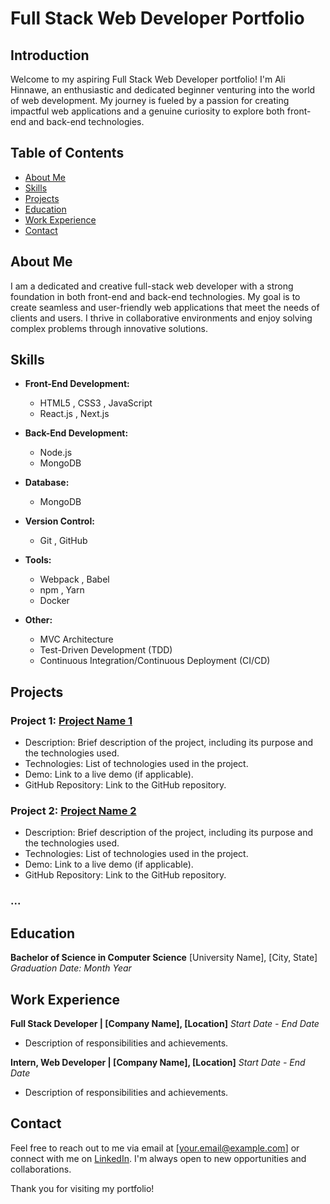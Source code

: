 # Full Stack Web Developer Portfolio

## Introduction

Welcome to my aspiring Full Stack Web Developer portfolio! I'm Ali Hinnawe, an enthusiastic and dedicated beginner venturing into the world of web development. My journey is fueled by a passion for creating impactful web applications and a genuine curiosity to explore both front-end and back-end technologies.


## Table of Contents

- [About Me](#about-me)
- [Skills](#skills)
- [Projects](#projects)
- [Education](#education)
- [Work Experience](#work-experience)
- [Contact](#contact)

## About Me

I am a dedicated and creative full-stack web developer with a strong foundation in both front-end and back-end technologies. My goal is to create seamless and user-friendly web applications that meet the needs of clients and users. I thrive in collaborative environments and enjoy solving complex problems through innovative solutions.

## Skills

- **Front-End Development:**
  - HTML5 <i class="fab fa-html5"></i>, CSS3 <i class="fab fa-css3-alt"></i>, JavaScript <i class="fab fa-js"></i>
  - React.js <i class="fab fa-react"></i>, Next.js <i class="fab fa-react"></i>

- **Back-End Development:**
  - Node.js <i class="fab fa-node"></i>
  - MongoDB <i class="fab fa-envira"></i>

- **Database:**
  - MongoDB <i class="fab fa-envira"></i>

- **Version Control:**
  - Git <i class="fab fa-git"></i>, GitHub <i class="fab fa-github"></i>

- **Tools:**
  - Webpack <i class="fab fa-webpack"></i>, Babel <i class="fas fa-cogs"></i>
  - npm <i class="fab fa-npm"></i>, Yarn <i class="fab fa-yarn"></i>
  - Docker <i class="fab fa-docker"></i>

- **Other:**
  - MVC Architecture <i class="fas fa-project-diagram"></i>
  - Test-Driven Development (TDD) <i class="fas fa-vial"></i>
  - Continuous Integration/Continuous Deployment (CI/CD) <i class="fas fa-code-branch"></i>

## Projects

### Project 1: [Project Name 1](link-to-project-1)

- Description: Brief description of the project, including its purpose and the technologies used.
- Technologies: List of technologies used in the project.
- Demo: Link to a live demo (if applicable).
- GitHub Repository: Link to the GitHub repository.

### Project 2: [Project Name 2](link-to-project-2)

- Description: Brief description of the project, including its purpose and the technologies used.
- Technologies: List of technologies used in the project.
- Demo: Link to a live demo (if applicable).
- GitHub Repository: Link to the GitHub repository.

### ...

## Education

**Bachelor of Science in Computer Science**
[University Name], [City, State]
*Graduation Date: Month Year*

## Work Experience

**Full Stack Developer | [Company Name], [Location]**
*Start Date - End Date*

- Description of responsibilities and achievements.

**Intern, Web Developer | [Company Name], [Location]**
*Start Date - End Date*

- Description of responsibilities and achievements.

## Contact

Feel free to reach out to me via email at [your.email@example.com] or connect with me on [LinkedIn](https://www.linkedin.com/in/your-linkedin-profile/). I'm always open to new opportunities and collaborations.

Thank you for visiting my portfolio!
